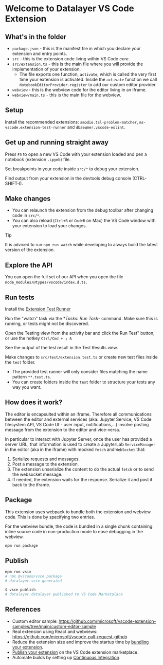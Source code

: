 # Welcome to Datalayer VS Code Extension

## What's in the folder

- `package.json` - this is the manifest file in which you declare your extension and entry points.
- `src` - this is the extension code living within VS Code _core_.
- `src/extension.ts` - this is the main file where you will provide the implementation of your extension.
  - The file exports one function, `activate`, which is called the very first time your extension is activated.
    Inside the `activate` function we call `NotebookEditorProvider.register` to add our custom editor provider.
- `webview` - this is the webview code for the editor living in an iframe.
- `webview/main.ts` - this is the main file for the webview.

## Setup

Install the recommended extensions: `amodio.tsl-problem-matcher`, `ms-vscode.extension-test-runner` and `dbaeumer.vscode-eslint`.

## Get up and running straight away

Press `F5` to open a new VS Code with your extension loaded and pen a notebook (extension `.ipynb`) file.

Set breakpoints in your code inside `src/*` to debug your extension.

Find output from your extension in the devtools debug console (CTRL-SHIFT-I).

## Make changes

- You can relaunch the extension from the debug toolbar after changing code in `src/*`.
- You can also reload (`Ctrl+R` or `Cmd+R` on Mac) the VS Code window with your extension to load your changes.

> [!TIP]
>
> It is adviced to run `npm run watch` while developing to always build the latest version of the extension.

## Explore the API

You can open the full set of our API when you open the file `node_modules/@types/vscode/index.d.ts`.

## Run tests

Install the [Extension Test Runner](https://marketplace.visualstudio.com/items?itemName=ms-vscode.extension-test-runner)

Run the "watch" task via the **Tasks: Run Task*- command. Make sure this is running, or tests might not be discovered.

Open the Testing view from the activity bar and click the Run Test" button, or use the hotkey `Ctrl/Cmd + ; A`

See the output of the test result in the Test Results view.

Make changes to `src/test/extension.test.ts` or create new test files inside the `test` folder.

- The provided test runner will only consider files matching the name pattern `**.test.ts`.
- You can create folders inside the `test` folder to structure your tests any way you want.

## How does it work?

The editor is encapsulted within an iframe. Therefore all communications between the editor and external services (aka: Jupyter Service, VS Code filesystem API, VS Code UI - user input, notifications,...) involve posting message from the extension to the editor and vice-versa.

In particular to interact with Jupyter Server, once the user has provided a server URL, that information is used to create a JupyterLab `ServiceManager` in the editor (aka in the iframe) with mocked `fetch` and `WebSocket` that:

1. Serialize requests and messages.
2. Post a message to the extension.
3. The extension unserialize the content to do the actual `fetch` or to send the websocket message.
4. If needed, the extension waits for the response. Serialize it and post it back to the iframe.

## Package

This extension uses webpack to bundle both the extension and webview code. This is done by specifying two entries.

For the webview bundle, the code is bundled in a single chunk containing inline source code in non-production mode to ease debugging in the webview.

```bash
npm run package
```

## Publish

```bash
npm run vsix
# npx @vscode/vsce package
# datalayer.vsix generated
```

```bash
$ vsce publish
# datalayer.datalayer published to VS Code Marketplace
```

## References

- Custom editor sample: https://github.com/microsoft/vscode-extension-samples/tree/main/custom-editor-sample
- Real extension using React and webviews: https://github.com/microsoft/vscode-pull-request-github
- Reduce the extension size and improve the startup time by [bundling your extension](https://code.visualstudio.com/api/working-with-extensions/bundling-extension).
- [Publish your extension](https://code.visualstudio.com/api/working-with-extensions/publishing-extension) on the VS Code extension marketplace.
- Automate builds by setting up [Continuous Integration](https://code.visualstudio.com/api/working-with-extensions/continuous-integration).
